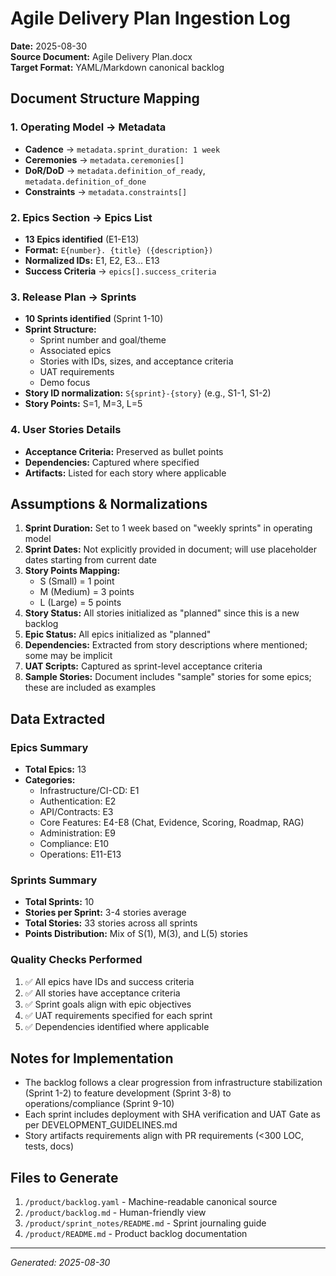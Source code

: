 # Agile Delivery Plan Ingestion Log

**Date:** 2025-08-30  
**Source Document:** Agile Delivery Plan.docx  
**Target Format:** YAML/Markdown canonical backlog  

## Document Structure Mapping

### 1. Operating Model → Metadata
- **Cadence** → `metadata.sprint_duration: 1 week`
- **Ceremonies** → `metadata.ceremonies[]`
- **DoR/DoD** → `metadata.definition_of_ready`, `metadata.definition_of_done`
- **Constraints** → `metadata.constraints[]`

### 2. Epics Section → Epics List
- **13 Epics identified** (E1-E13)
- **Format:** `E{number}. {title} ({description})`
- **Normalized IDs:** E1, E2, E3... E13
- **Success Criteria** → `epics[].success_criteria`

### 3. Release Plan → Sprints
- **10 Sprints identified** (Sprint 1-10)
- **Sprint Structure:**
  - Sprint number and goal/theme
  - Associated epics
  - Stories with IDs, sizes, and acceptance criteria
  - UAT requirements
  - Demo focus
- **Story ID normalization:** `S{sprint}-{story}` (e.g., S1-1, S1-2)
- **Story Points:** S=1, M=3, L=5

### 4. User Stories Details
- **Acceptance Criteria:** Preserved as bullet points
- **Dependencies:** Captured where specified
- **Artifacts:** Listed for each story where applicable

## Assumptions & Normalizations

1. **Sprint Duration:** Set to 1 week based on "weekly sprints" in operating model
2. **Sprint Dates:** Not explicitly provided in document; will use placeholder dates starting from current date
3. **Story Points Mapping:**
   - S (Small) = 1 point
   - M (Medium) = 3 points  
   - L (Large) = 5 points
4. **Story Status:** All stories initialized as "planned" since this is a new backlog
5. **Epic Status:** All epics initialized as "planned"
6. **Dependencies:** Extracted from story descriptions where mentioned; some may be implicit
7. **UAT Scripts:** Captured as sprint-level acceptance criteria
8. **Sample Stories:** Document includes "sample" stories for some epics; these are included as examples

## Data Extracted

### Epics Summary
- **Total Epics:** 13
- **Categories:**
  - Infrastructure/CI-CD: E1
  - Authentication: E2
  - API/Contracts: E3
  - Core Features: E4-E8 (Chat, Evidence, Scoring, Roadmap, RAG)
  - Administration: E9
  - Compliance: E10
  - Operations: E11-E13

### Sprints Summary
- **Total Sprints:** 10
- **Stories per Sprint:** 3-4 stories average
- **Total Stories:** 33 stories across all sprints
- **Points Distribution:** Mix of S(1), M(3), and L(5) stories

### Quality Checks Performed
1. ✅ All epics have IDs and success criteria
2. ✅ All stories have acceptance criteria
3. ✅ Sprint goals align with epic objectives
4. ✅ UAT requirements specified for each sprint
5. ✅ Dependencies identified where applicable

## Notes for Implementation
- The backlog follows a clear progression from infrastructure stabilization (Sprint 1-2) to feature development (Sprint 3-8) to operations/compliance (Sprint 9-10)
- Each sprint includes deployment with SHA verification and UAT Gate as per DEVELOPMENT_GUIDELINES.md
- Story artifacts requirements align with PR requirements (<300 LOC, tests, docs)

## Files to Generate
1. `/product/backlog.yaml` - Machine-readable canonical source
2. `/product/backlog.md` - Human-friendly view
3. `/product/sprint_notes/README.md` - Sprint journaling guide
4. `/product/README.md` - Product backlog documentation

---
*Generated: 2025-08-30*